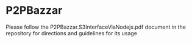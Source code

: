# P2PBazzar
Please follow the P2PBazzar.S3InterfaceViaNodejs.pdf document in the repository for directions and guidelines for its usage 
